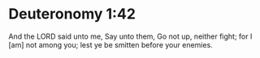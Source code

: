 # Deuteronomy 1:42

And the LORD said unto me, Say unto them, Go not up, neither fight; for I [am] not among you; lest ye be smitten before your enemies.